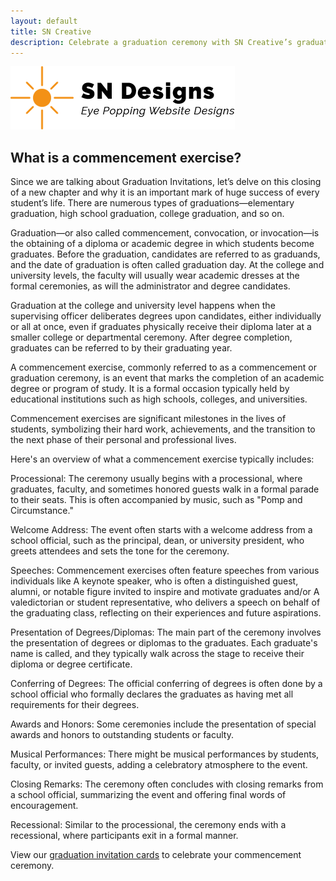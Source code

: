 ```yaml
---
layout: default
title: SN Creative
description: Celebrate a graduation ceremony with SN Creative’s graduation party invitations and greeting cards. Whether it’s you or someone you love, mark the milestone with any of our graduation themed templates.
---
```

<body>

<div class="header">
<div class="container">
<div class="row">
<div class="col-md-12">
<div class="logo">
<a href="{{site.url}}"><img src="images/logo.png" class="img-responsive"></a>
</div>		
</div>
</div>
</div>
</div>

<div class="main">
<div class="container">

  <div class="row">
  <div class="col-md-12">
  <h2>What is a commencement exercise?</h2>
  <p>Since we are talking about Graduation Invitations, let’s delve on this closing of a new chapter and why it is an important mark of huge success of every student’s life. There are numerous types of graduations—elementary graduation, high school graduation, college graduation, and so on.</p>

  <p>Graduation—or also called commencement, convocation, or invocation—is the obtaining of a diploma or academic degree in which students become graduates. Before the graduation, candidates are referred to as graduands, and the date of graduation is often called graduation day. At the college and university levels, the faculty will usually wear academic dresses at the formal ceremonies, as will the administrator and degree candidates.</p>

  <p>Graduation at the college and university level happens when the supervising officer deliberates degrees upon candidates, either individually or all at once, even if graduates physically receive their diploma later at a smaller college or departmental ceremony. After degree completion, graduates can be referred to by their graduating year.</p>

<p>A commencement exercise, commonly referred to as a commencement or graduation ceremony, is an event that marks the completion of an academic degree or program of study. It is a formal occasion typically held by educational institutions such as high schools, colleges, and universities.</p>

<p>Commencement exercises are significant milestones in the lives of students, symbolizing their hard work, achievements, and the transition to the next phase of their personal and professional lives.</p>

<p>Here's an overview of what a commencement exercise typically includes:</p>

<p>Processional: The ceremony usually begins with a processional, where graduates, faculty, and sometimes honored guests walk in a formal parade to their seats. This is often accompanied by music, such as "Pomp and Circumstance."</p>

<p>Welcome Address: The event often starts with a welcome address from a school official, such as the principal, dean, or university president, who greets attendees and sets the tone for the ceremony.</p>

<p>Speeches: Commencement exercises often feature speeches from various individuals like A keynote speaker, who is often a distinguished guest, alumni, or notable figure invited to inspire and motivate graduates and/or A valedictorian or student representative, who delivers a speech on behalf of the graduating class, reflecting on their experiences and future aspirations.</p>

<p>Presentation of Degrees/Diplomas: The main part of the ceremony involves the presentation of degrees or diplomas to the graduates. Each graduate's name is called, and they typically walk across the stage to receive their diploma or degree certificate.</p>

<p>Conferring of Degrees: The official conferring of degrees is often done by a school official who formally declares the graduates as having met all requirements for their degrees.</p>

<p>Awards and Honors: Some ceremonies include the presentation of special awards and honors to outstanding students or faculty.</p>

<p>Musical Performances: There might be musical performances by students, faculty, or invited guests, adding a celebratory atmosphere to the event.</p>

<p>Closing Remarks: The ceremony often concludes with closing remarks from a school official, summarizing the event and offering final words of encouragement.</p>

<p>Recessional: Similar to the processional, the ceremony ends with a recessional, where participants exit in a formal manner.</p>

<p>View our <a href="{{site.url}}">graduation invitation cards</a> to celebrate your commencement ceremony.</p>
  </div>
  </div>

</div>
</div>

<div class="footer">
<div class="container">
<div class="row">
<div class="col-md-12">	
</div>
</div>
</div>
</div>
</body>
</html>